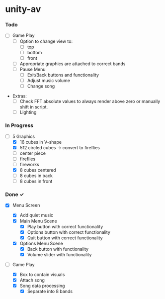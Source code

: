 # unity-av

### Todo

- [ ] Game Play
  - [ ] Option to change view to:
    - [ ] top
    - [ ] bottom
    - [ ] front
  - [ ] Appropriate graphics are attached to correct bands
  - [ ] Pause Menu
    - [ ] Exit/Back buttons and functionality
    - [ ] Adjust music volume
    - [ ] Change song
- Extras:
  - [ ] Check FFT absolute values to always render above zero or manually shift in script.
  - [ ] Lighting

### In Progress

- [ ] 5 Graphics
  - [x] 16 cubes in V-shape
  - [x] 512 circled cubes -> convert to fireflies
  - [ ] center piece
  - [ ] fireflies
  - [ ] fireworks
  - [x] 8 cubes centered
  - [ ] 8 cubes in back
  - [ ] 8 cubes in front

### Done ✓

- [x] Menu Screen

  - [x] Add quiet music
  - [x] Main Menu Scene
    - [x] Play button with correct functionality
    - [x] Options button with correct functionality
    - [x] Quit button with correct functionality
  - [x] Options Menu Scene
    - [x] Back button with functionality
    - [x] Volume slider with functionality

- [ ] Game Play

  - [x] Box to contain visuals
  - [x] Attach song
  - [x] Song data processing
    - [x] Separate into 8 bands
